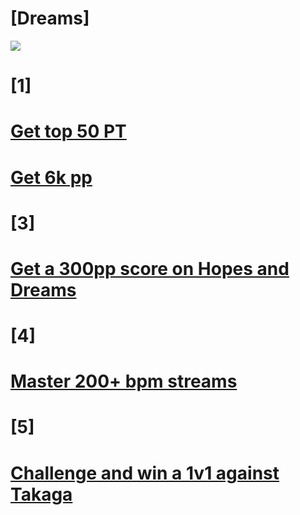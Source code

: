# [Dreams]
![](https://personafication.files.wordpress.com/2018/12/DBfHJTxUIAEbO_I-e1545272772374.jpg?w=672&h=372&crop=1)



# [1]
# [Get top 50 PT](https://osu.ppy.sh/rankings/osu/performance?country=PT)



# [Get 6k pp](https://osu.ppy.sh/users/10006689)



# [3]
# [Get a 300pp score on Hopes and Dreams](https://osu.ppy.sh/beatmapsets/373373)




# [4]
# [Master 200+ bpm streams](https://www.youtube.com/watch?v=OI3C9qQlb1U)




# [5]
# [Challenge and win a 1v1 against Takaga](https://osu.ppy.sh/users/7448448)
